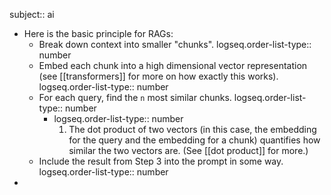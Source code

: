 subject:: ai

- Here is the basic principle for RAGs:
	- Break down context into smaller "chunks".
	  logseq.order-list-type:: number
	- Embed each chunk into a high dimensional vector representation (see [[transformers]] for more on how exactly this works).
	  logseq.order-list-type:: number
	- For each query, find the `n` most similar chunks.
	  logseq.order-list-type:: number
		- logseq.order-list-type:: number
		  1. The dot product of two vectors (in this case, the embedding for the query and the embedding for a chunk) quantifies how similar the two vectors are. (See [[dot product]] for more.)
	- Include the result from Step 3 into the prompt in some way.
	  logseq.order-list-type:: number
-